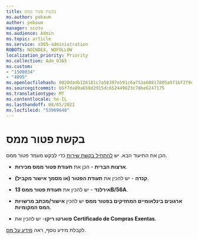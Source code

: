 ```yaml
---
title: בקשת פטור ממס
ms.author: pebaum
author: pebaum
manager: scotv
ms.audience: Admin
ms.topic: article
ms.service: o365-administration
ROBOTS: NOINDEX, NOFOLLOW
localization_priority: Priority
ms.collection: Adm_O365
ms.custom:
- "1500034"
- "4895"
ms.openlocfilehash: 0020dadb126181c7a58397e591c6a751e68817805a971bf2f9e9bdda94c6f1e4
ms.sourcegitcommit: b5f7da89a650d2915dc652449623c78be6247175
ms.translationtype: MT
ms.contentlocale: he-IL
ms.lasthandoff: 08/05/2021
ms.locfileid: "53969648"
---
```

# <a name="apply-for-tax-exempt-status"></a>בקשת פטור ממס

הכן את התיעוד הבא. יש [להתחיל בקשת שירות](https://go.microsoft.com/fwlink/p/?linkid=518322) כדי לבקש מעמד פטור ממס.

- **ארצות הברית** - הכן את **תעודת פטור ממס מכירות**.

- **קנדה** - יש להכין את **תעודת הפטור (או מסמך אישור מקביל)**.

- **אירלנד** - יש להכין את **תעודת פטור ממס 13B/56A**.

- **ארגונים בינלאומיים המחזיקים בפטור ממס** יש להכין **אישור/מכתב מרשויות המס המקומיות**.

- **פוארטו ריקו**- יש להכין את **Certificado de Compras Exentas**.

לקבלת מידע נוסף, ראה [מידע על מס](/microsoft-365/commerce/billing-and-payments/tax-information).
